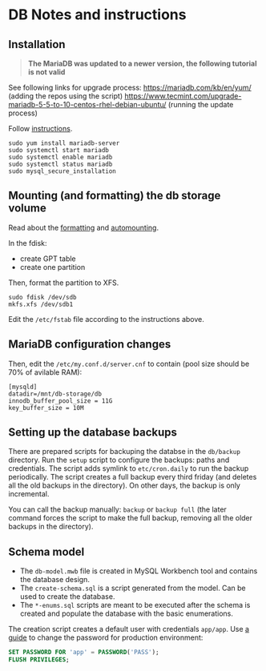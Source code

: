 # DB Notes and instructions

## Installation

> **The MariaDB was updated to a newer version, the following tutorial is not valid**

See following links for upgrade process:
<https://mariadb.com/kb/en/yum/> (adding the repos using the script)
<https://www.tecmint.com/upgrade-mariadb-5-5-to-10-centos-rhel-debian-ubuntu/> (running the update process)

Follow [instructions](https://linuxize.com/post/install-mariadb-on-centos-7/).

```shell
sudo yum install mariadb-server
sudo systemctl start mariadb
sudo systemctl enable mariadb
sudo systemctl status mariadb
sudo mysql_secure_installation
```

## Mounting (and formatting) the db storage volume

Read about the [formatting](https://kwilson.io/blog/format-a-linux-disk-as-ext4-from-the-command-line/) and [automounting](https://codingbee.net/rhcsa/rhcsa-mounting-a-partition).

In the fdisk:

* create GPT table
* create one partition

Then, format the partition to XFS.

```shell
sudo fdisk /dev/sdb
mkfs.xfs /dev/sdb1
```

Edit the `/etc/fstab` file according to the instructions above.

## MariaDB configuration changes

Then, edit the `/etc/my.conf.d/server.cnf` to contain (pool size should be 70% of avilable RAM):

```text
[mysqld]
datadir=/mnt/db-storage/db
innodb_buffer_pool_size = 11G
key_buffer_size = 10M
```

## Setting up the database backups

There are prepared scripts for backuping the databse in the `db/backup` directory. Run the `setup` script to configure the backups: paths and credentials. The script adds symlink to `etc/cron.daily` to run the backup periodically. The script creates a full backup every third friday (and deletes all the old backups in the directory). On other days, the backup is only incremental.

You can call the backup manually: `backup` or `backup full` (the later command forces the script to make the full backup, removing all the older backups in the directory).

## Schema model

* The `db-model.mwb` file is created in MySQL Workbench tool and contains the database design.
* The `create-schema.sql` is a script generated from the model. Can be used to create the database.
* The `*-enums.sql` scripts are meant to be executed after the schema is created and populate the database with the basic enumerations.

The creation script creates a default user with credentials `app/app`. Use [a guide](https://linuxize.com/post/how-to-change-mysql-user-password/) to change the password for production environment:

```sql
SET PASSWORD FOR 'app' = PASSWORD('PASS');
FLUSH PRIVILEGES;
```
